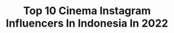 ---
title: Top 10 Cinema Instagram Influencers In Indonesia In 2022
description: >-
  Find top cinema Instagram influencers in Indonesia in 2022. Most popular hashtags: #indonesia #photography #womeninframe #womenesia.
platform: Instagram
hits: 737
text_top: See the top-rated Instagram influencers on inBeat.
text_bottom: Our search engine aggregates 737 Instagram influencers like this in Indonesia for you to pitch.
profiles:
  - username: "mfm_ihsan"
    fullname: >-
      Mfauzi M ihsan
    bio: >-
      بِسْمِ اللَّهِ الرَّحْمَنِ الرَّحِيم - @gu_cinema 🎬 - @locatara.photo 🎬 - sentul 📍 -muhamadfauzi906@gmail.com - design graphic 👨‍💻 - smariah25♡
    location: "Indonesia"
    followers: 6475
    engagement: 1770
    commentsToLikes: 0.066709
    id: ck15sz332fjgw0i19rijp5ayq
    verified: false
    hashtags: "#bogorpisan, #editorestid, #indovisualgram, #womenesia"
  - username: "marzcheese"
    fullname: >-
      UMAR LIE IMANUDDIN
    bio: >-
      𝘿𝙈 𝙛𝙤𝙧 #endorse #campaign BA of @erha.dermatology #fashion #streetstyle #menswear #photography #cinema #design #traveler #influencer #gym 📍#semarang
    location: "Indonesia"
    followers: 91928
    engagement: 217
    commentsToLikes: 0.355324
    id: ck9wgd8yuswsz0j78sz1pnpt7
    verified: false
    hashtags: "#menwithstyle, #style, #lookbookindonesia, #travel"
  - username: "yudidatau"
    fullname: >-
      Yudi Datau.ICS
    bio: >-
      Cinematographer
    location: "Indonesia"
    followers: 3630
    engagement: 2286
    commentsToLikes: 0.034332
    id: ck6u0q3vbh5390j71093bbncg
    verified: false
    hashtags: "#alexamini, #samsungnote9, #ics, #sabar"
  - username: "kevingarrison"
    fullname: >-
      Kevin Garrison
    bio: >-
      Cinematographer | Based in LA ☀️ Shooting on all 7 continents for @nomadthefilm 🌍 Alexa Mini LF + Signature Primes 🎥 Currently in Tampa, FL 🌴
    location: "Indonesia"
    followers: 27755
    engagement: 448
    commentsToLikes: 0.023784
    id: ck135h5zg1eak0i1950hk2v4e
    verified: false
    hashtags: "#earthday, #faroeislands, #teampixel, #ad"
  - username: "andriu_fpv"
    fullname: >-
      Andrés Aguilera
    bio: >-
      𝗔𝗻𝗱𝗿𝗶𝘂𝗙𝗣𝗩 Professional cinematic video creator w/ FPV drones 🇪🇸 🚁🎥 DM or E-mail for business inquiries.
    location: "Indonesia"
    followers: 240435
    engagement: 1169
    commentsToLikes: 0.028739
    id: ck0ubmrqjeygk0i19u1kksrrb
    verified: false
    hashtags: "#fpvracing, #drones, #nature, #naturephotography"
  - username: "dawerzs__athenart"
    fullname: >-
      🇲🇨 𝕯𝖆𝖜𝖊𝖗𝖟 𝖆𝖙𝖍𝖊𝖓𝖆  𝐕𝐄𝐍𝐆𝐄𝐀𝐍𝐂𝐄 🔰
    bio: >-
      Founder : 🇲🇨 @vengeance_ofportrait 📷 @whitehome_cinema 🛍️ @presetsmovie 💻 PhotoshootTutorialretouch | WORKSHOP #vengeance_ofportrait 📍NGAWI - SEMARANG
    location: "Indonesia"
    followers: 15876
    engagement: 544
    commentsToLikes: 0.241721
    id: ckapadye3vpx50i783srkywd9
    verified: false
    hashtags: "#vengeanceofpotrait, #indonesia, #mood, #womeninframe"
  - username: "ridhoalwanfahri"
    fullname: >-
      👤 Ridho Alwan Fahri
    bio: >-
      Travel Enthusiast • • Kerja sama Dm/Hub👇 📲 08126713775 ( WA ) 📡 @shelter_production @shelter.cinema @shellterbook.id 🛸 Sewa Drone Pekanbaru •
    location: "Indonesia"
    followers: 20915
    engagement: 444
    commentsToLikes: 0.053279
    id: ck15rxgkaa6sx0i19s3ej4bhj
    verified: false
    hashtags: "#enjoyindonesia, #pesonaaceh, #likeforlike, #agameoftones"
  - username: "intanlatifahh"
    fullname: >-
      Bussines Inq/Endorse. DM 📩
    bio: >-
      📍Duta Antikorupsi Jateng '19 Duta Integritas Jateng ‘19 Ketua OSIS Smansapura 19/20 🎙️(musikalisasi,video cinematic,filmpendek) Sec @intanlatifah__
    location: "Indonesia"
    followers: 24409
    engagement: 501
    commentsToLikes: 0.054891
    id: ck0u6abq31hd30i19586w08qu
    verified: false
    hashtags: "#gamisyari, #dirumahaja, #paketdatamurahtelkomsel, #puisihujan"
  - username: "anglurselurr_"
    fullname: >-
      ⓅⓇⒶⓎⓄⒼⒶ ⓁⒶⓀⓈⓄⓃⓄ
    bio: >-
      بِسْمِ اللَّهِ الرَّحْمَنِ الرَّحِيم  ➖➖➖ 🎬 @gu_cinema 📸 #fujifilm_xseries 👣 Seneng Touring ➖➖➖ 🏬 Pakuan_University 🏡 Boegoer, Jawa Barat, Indonesia
    location: "Indonesia"
    followers: 8224
    engagement: 1371
    commentsToLikes: 0.140541
    id: ck0w285ayn2bs0i1990ilig3l
    verified: false
    hashtags: "#salam"
  - username: "ferryrusli"
    fullname: >-
      Ferry Rusli
    bio: >-
      Cinematographer. Liberteam @lumixindonesia Contact: ferryrusli@ymail.com LoveForSale Trailer 👇👇👇
    location: "Indonesia"
    followers: 22877
    engagement: 258
    commentsToLikes: 0.058784
    id: ck0vxk91ezb3m0i19u0u7eqr1
    verified: false
    hashtags: "#cinematographer, #sumba, #kohfersuting, #note20ultra"
---